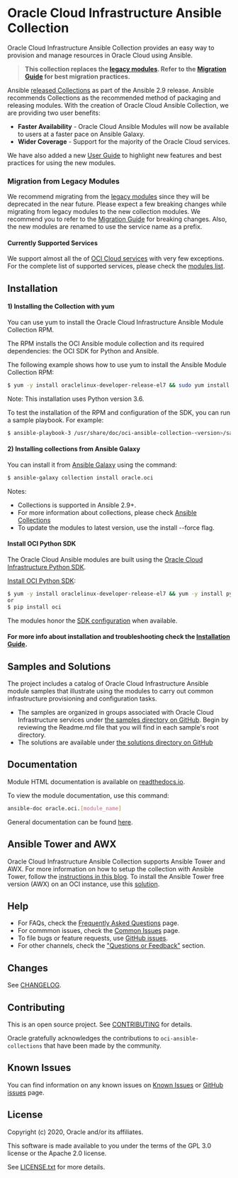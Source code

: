 # Oracle Cloud Infrastructure Ansible Collection

Oracle Cloud Infrastructure Ansible Collection provides an easy way to provision and manage resources in Oracle Cloud using Ansible.

> **This collection replaces the [legacy modules](https://github.com/oracle/oci-ansible-modules). Refer to the [Migration Guide](https://github.com/oracle/oci-ansible-collections/blob/master/MigrationGuide.md) for best migration practices.**

Ansible [released Collections](https://www.ansible.com/blog/getting-started-with-ansible-collections) as part of the Ansible 2.9 release.
Ansible recommends Collections as the recommended method of packaging and releasing modules. 
With the creation of Oracle Cloud Ansible Collection, we are providing two user benefits:
 * **Faster Availability** - Oracle Cloud Ansible Modules will now be available to users at a faster pace on Ansible Galaxy. 
 * **Wider Coverage** - Support for the majority of the Oracle Cloud services.

We have also added a new [User Guide](https://github.com/oracle/oci-ansible-collections/blob/master/UserGuide.md) to highlight new features and best practices for using the new modules.

### Migration from Legacy Modules

We recommend migrating from the [legacy modules](https://github.com/oracle/oci-ansible-modules) since they will be deprecated in the near future.
Please expect a few breaking changes while migrating from legacy modules to the new collection modules.
We recommend you to refer to the [Migration Guide](https://github.com/oracle/oci-ansible-collections/blob/master/MigrationGuide.md) for breaking changes.
Also, the new modules are renamed to use the service name as a prefix.

#### Currently Supported Services 
We support almost all the of [OCI Cloud services](https://docs.cloud.oracle.com/en-us/iaas/Content/services.htm) with very few exceptions.
For the complete list of supported services, please check the [modules list](https://oci-ansible-collection.readthedocs.io/en/latest/collections/oracle/oci/index.html).

## Installation

#### 1) Installing the Collection with yum

You can use yum to install the Oracle Cloud Infrastructure Ansible Module Collection RPM.

The RPM installs the OCI Ansible module collection and its required dependencies: the OCI SDK for Python and Ansible.

The following example shows how to use yum to install the Ansible Module Collection RPM:
  ``` bash
$ yum -y install oraclelinux-developer-release-el7 && sudo yum install oci-ansible-collection
  ```
Note:
This installation uses Python version 3.6.

To test the installation of the RPM and configuration of the SDK, you can run a sample playbook. For example:
  ``` bash
$ ansible-playbook-3 /usr/share/doc/oci-ansible-collection-<version>/samples/object_storage/get_namespace/sample.yaml
  ```

#### 2) Installing collections from Ansible Galaxy

You can install it from [Ansible Galaxy](https://galaxy.ansible.com/oracle) using the command:
  ``` bash
  $ ansible-galaxy collection install oracle.oci
  ```
Notes:
* Collections is supported in Ansible 2.9+.
* For more information about collections, please check [Ansible Collections](https://docs.ansible.com/ansible/latest/user_guide/collections_using.html)
* To update the modules to latest version, use the install --force flag.

#### Install OCI Python SDK

The Oracle Cloud Ansible modules are built using the [Oracle Cloud Infrastructure Python SDK](https://docs.us-phoenix-1.oraclecloud.com/Content/API/SDKDocs/pythonsdk.htm).

[Install OCI Python SDK](https://oracle-cloud-infrastructure-python-sdk.readthedocs.io/en/latest/installation.html#downloading-and-installing-the-sdk):

  ``` bash
  $ yum -y install oraclelinux-developer-release-el7 && yum -y install python-oci-sdk
  or
  $ pip install oci
  ```
The modules honor the [SDK configuration](https://docs.us-phoenix-1.oraclecloud.com/Content/ToolsConfig.htm) when available.

#### For more info about installation and troubleshooting check the [Installation Guide](https://github.com/oracle/oci-ansible-collections/blob/master/InstallationGuide.md).

## Samples and Solutions

The project includes a catalog of Oracle Cloud Infrastructure Ansible module samples that illustrate using the modules 
to carry out common infrastructure provisioning and configuration tasks.
* The samples are organized in groups associated with Oracle Cloud Infrastructure services under [the samples directory on GitHub](https://github.com/oracle/oci-ansible-collections/tree/master/samples).
Begin by reviewing the Readme.md file that you will find in each sample's root directory.
* The solutions are available under [the solutions directory on GitHub](https://github.com/oracle/oci-ansible-collections/tree/master/solutions)

## Documentation
Module HTML documentation is available on [readthedocs.io](https://oci-ansible-collection.readthedocs.io/en/latest/collections/oracle/oci/index.html).

To view the module documentation, use this command:
  ``` bash
ansible-doc oracle.oci.[module_name]
  ```
General documentation can be found [here](https://docs.cloud.oracle.com/iaas/Content/API/SDKDocs/ansible.htm).

## Ansible Tower and AWX
Oracle Cloud Infrastructure Ansible Collection supports Ansible Tower and AWX. For more information on how to setup the collection with Ansible Tower, follow the [instructions in this blog](https://blogs.oracle.com/cloud-infrastructure/using-oracle-cloud-infrastructure-with-ansible-tower-and-awx).
To install the Ansible Tower free version (AWX) on an OCI instance, use this [solution](https://github.com/oracle-quickstart/oci-ansible-awx).

## Help
- For FAQs, check the [Frequently Asked Questions](https://github.com/oracle/oci-ansible-collections/blob/master/FAQ.md) page.
- For commmon issues, check the [Common Issues](https://github.com/oracle/oci-ansible-collections/blob/master/COMMON_ISSUES.md) page.
- To file bugs or feature requests, use [GitHub issues](https://github.com/oracle/oci-ansible-collections/issues).
- For other channels, check the ["Questions or Feedback"](https://docs.cloud.oracle.com/en-us/iaas/Content/API/SDKDocs/ansible.htm#questions) section.

## Changes

See [CHANGELOG](https://github.com/oracle/oci-ansible-collections/blob/master/CHANGELOG.md).

## Contributing

This is an open source project. See [CONTRIBUTING](https://github.com/oracle/oci-ansible-collections/blob/master/CONTRIBUTING.md) for details.

Oracle gratefully acknowledges the contributions to `oci-ansible-collections` that have been made by the community.

## Known Issues

You can find information on any known issues on [Known Issues](https://github.com/oracle/oci-ansible-collections/blob/master/KNOWN_ISSUES.md) or [GitHub issues](https://github.com/oracle/oci-ansible-collections/issues) page.

## License

Copyright (c) 2020, Oracle and/or its affiliates.

This software is made available to you under the terms of the GPL 3.0 license or the Apache 2.0 license.

See [LICENSE.txt](https://github.com/oracle/oci-ansible-collections/blob/master/LICENSE.txt) for more details.
